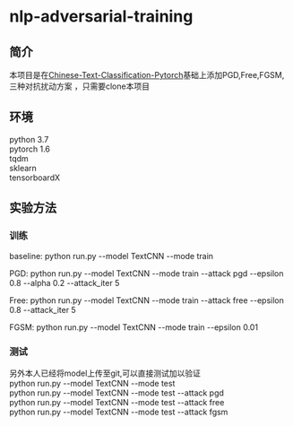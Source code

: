 # nlp-adversarial-training

## 简介
本项目是在[Chinese-Text-Classification-Pytorch](https://github.com/649453932/Chinese-Text-Classification-Pytorch)基础上添加PGD,Free,FGSM,三种对抗扰动方案
，只需要clone本项目
## 环境
python 3.7  
pytorch 1.6  
tqdm  
sklearn  
tensorboardX 

## 实验方法
### 训练
baseline:
python run.py --model TextCNN --mode train 

PGD:
python run.py --model TextCNN --mode train --attack pgd --epsilon 0.8 --alpha 0.2 --attack_iter 5

Free:
python run.py --model TextCNN --mode train --attack free --epsilon 0.8 --attack_iter 5

FGSM:
python run.py --model TextCNN --mode train --epsilon 0.01

  
### 测试  
另外本人已经将model上传至git,可以直接测试加以验证  
python run.py --model TextCNN --mode test  
python run.py --model TextCNN --mode test --attack pgd  
python run.py --model TextCNN --mode test --attack free  
python run.py --model TextCNN --mode test --attack fgsm     


